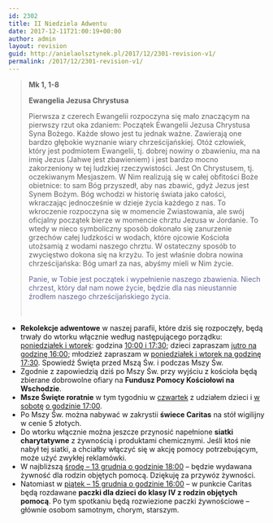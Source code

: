 ```yaml
---
id: 2302
title: II Niedziela Adwentu
date: 2017-12-11T21:00:19+00:00
author: admin
layout: revision
guid: http://anielaolsztynek.pl/2017/12/2301-revision-v1/
permalink: /2017/12/2301-revision-v1/
---
```

> **Mk 1, 1-8**
> 
> **Ewangelia Jezusa Chrystusa**
> 
> Pierwsza z czerech Ewangelii rozpoczyna się mało znaczącym na pierwszy rzut oka zdaniem: Początek Ewangelii Jezusa Chrystusa Syna Bożego. Każde słowo jest tu jednak ważne. Zawierają one bardzo głębokie wyznanie wiary chrześcijańskiej. Otóż człowiek, który jest podmiotem Ewangelii, tj. dobrej nowiny o zbawieniu, ma na imię Jezus (Jahwe jest zbawieniem) i jest bardzo mocno zakorzeniony w tej ludzkiej rzeczywistości. Jest On Chrystusem, tj. oczekiwanym Mesjaszem. W Nim realizują się w całej obfitości Boże obietnice: to sam Bóg przyszedł, aby nas zbawić, gdyż Jezus jest Synem Bożym. Bóg wchodzi w historię świata jako całości, wkraczając jednocześnie w dzieje życia każdego z nas. To wkroczenie rozpoczyna się w momencie Zwiastowania, ale swój oficjalny początek bierze w momencie chrztu Jezusa w Jordanie. To wtedy w nieco symboliczny sposób dokonało się zanurzenie grzechów całej ludzkości w wodach, które ojcowie Kościoła utożsamią z wodami naszego chrztu. W ostateczny sposób to zwycięstwo dokona się na krzyżu. To jest właśnie dobra nowina chrześcijańska: Bóg umarł za nas, abyśmy mieli w Nim życie.
> 
> <span style="color: #666699;">Panie, w Tobie jest początek i wypełnienie naszego zbawienia. Niech chrzest, który dał nam nowe życie, będzie dla nas nieustannie źrodłem naszego chrześcijańskiego życia.</span>
> 
> &nbsp;

  * **Rekolekcje adwentowe** w naszej parafii, które dziś się rozpoczęły, będą trwały do wtorku włącznie według następującego porządku: <span style="text-decoration: underline;">poniedziałek i wtorek</span>: godzina <span style="text-decoration: underline;">10:00 i 17:30</span>; dzieci zapraszam <span style="text-decoration: underline;">jutro na godzinę 16:00</span>; młodzież zapraszam w <span style="text-decoration: underline;">poniedziałek i wtorek na godzinę 17:30</span>. Spowiedź Święta przed Mszą Św. i podczas Mszy Św.
  * Zgodnie z zapowiedzią dziś po Mszy Św. przy wyjściu z kościoła będą zbierane dobrowolne ofiary na **Fundusz Pomocy Kościołowi na Wschodzie**.
  * **Msze Święte roratnie** w tym tygodniu w <span style="text-decoration: underline;">czwartek</span> z udziałem dzieci i <span style="text-decoration: underline;">w sobotę</span> <span style="text-decoration: underline;">o godzinie 17:00</span>.
  * Po Mszy Św. można nabywać w zakrystii **świece Caritas** na stół wigilijny w cenie 5 złotych.
  * Do wtorku włącznie można jeszcze przynosić napełnione **siatki charytatywne** z żywnością i produktami chemicznymi. Jeśli ktoś nie nabył tej siatki, a chciałby włączyć się w akcję pomocy potrzebującym, może użyć zwykłej reklamówki.
  * W najbliższą <span style="text-decoration: underline;">środę &#8211; 13 grudnia o godzinie 18:00</span> &#8211; będzie wydawana żywność dla rodzin objętych pomocą. Dziękuję za przywóz żywności.
  * Natomiast w <span style="text-decoration: underline;">piątek &#8211; 15 grudnia o godzinie 16:00</span> &#8211; w punkcie Caritas będą rozdawane **paczki dla dzieci do klasy IV z rodzin objętych pomocą**. Po tym spotkaniu będą rozwiezione paczki żywnościowe &#8211; głównie osobom samotnym, chorym, starszym.